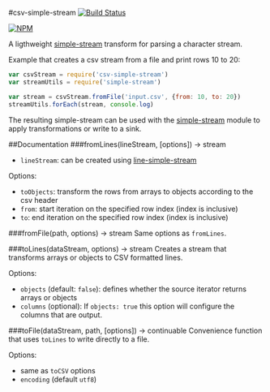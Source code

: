 #csv-simple-stream
[![Build Status](https://travis-ci.org/mirkokiefer/csv-simple-stream.png?branch=master)](https://travis-ci.org/mirkokiefer/csv-simple-stream)

[![NPM](https://nodei.co/npm/csv-simple-stream.png)](https://nodei.co/npm/csv-simple-stream/)

A ligthweight [simple-stream](https://github.com/creationix/js-git/blob/master/specs/simple-stream.md) transform for parsing a character stream.

Example that creates a csv stream from a file and print rows 10 to 20:

``` js
var csvStream = require('csv-simple-stream')
var streamUtils = require('simple-stream')

var stream = csvStream.fromFile('input.csv', {from: 10, to: 20})
streamUtils.forEach(stream, console.log)
```

The resulting simple-stream can be used with the [simple-stream](https://github.com/mirkokiefer/simple-stream) module to apply transformations or write to a sink.

##Documentation
###fromLines(lineStream, [options]) -> stream

- `lineStream`: can be created using [line-simple-stream](https://github.com/mirkokiefer/line-simple-stream)

Options:

- `toObjects`: transform the rows from arrays to objects according to the csv header
- `from`: start iteration on the specified row index (index is inclusive)
- `to`: end iteration on the specified row index (index is inclusive)

###fromFile(path, options) -> stream
Same options as `fromLines`.

###toLines(dataStream, options) -> stream
Creates a stream that transforms arrays or objects to CSV formatted lines.

Options:
- `objects` (default: `false`): defines whether the source iterator returns arrays or objects
- `columns` (optional): If `objects: true` this option will configure the columns that are output.

###toFile(dataStream, path, [options]) -> continuable
Convenience function that uses `toLines` to write directly to a file.

Options:
- same as `toCSV` options
- `encoding` (default `utf8`)
